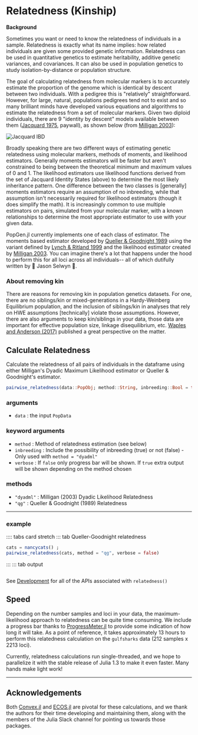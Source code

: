 # Relatedness (Kinship)

**Background**

Sometimes you want or need to know the relatedness of individuals in a sample. Relatedness is exactly what its name implies: how related individuals are given some provided genetic information. Relatedness can be used in quantitative genetics to estimate heritability, additive genetic variances, and covariances. It can also be used in population genetics to study isolation-by-distance or population structure.

The goal of calculating relatedness from molecular markers is to accurately estimate the proportion of the genome which is identical by descent between two individuals. With a pedigree this is "relatively" straightforward. However, for large, natural, populations pedigrees tend not to exist and so many brilliant minds have developed various equations and algorithms to estimate the relatedness from a set of molecular markers. Given two diploid individuals, there are 9 "identity by descent" models available between them ([Jacquard 1975](https://www.springer.com/gp/book/9783642884177), paywall), as shown below (from [Milligan 2003](https://www.genetics.org/content/163/3/1153.full)):

![Jacquard IBD](/images/jacquard_identitiies.jpg)

Broadly speaking there are two different ways of estimating genetic relatedness using molecular markers, methods of moments, and likelihood estimators. Generally moments estimators will be faster but aren't constrained to being between the theoretical minimum and maximum values of 0 and 1. The likelihood estimators use likelihood functions derived from the set of Jacquard Identity States (above) to determine the most likely inheritance pattern. One difference between the two classes is [generally] moments estimators require an assumption of no inbreeding, while that assumption isn't necessarily required for likelihood estimators (though it does simplify the math). It is increasingly common to use multiple estimators on pairs, simulated from your molecular marker, with a known relationships to determine the most appropriate estimator to use with your given data.

PopGen.jl currently implements one of each class of estimator. The moments based estimator developed by [Queller & Goodnight 1989](https://onlinelibrary.wiley.com/doi/abs/10.1111/j.1558-5646.1989.tb04226.x) using the variant defined by [Lynch & Ritland 1999](https://www.genetics.org/content/152/4/1753.full) and the likelihood estimator created by [Milligan 2003](https://www.genetics.org/content/163/3/1153.full). You can imagine there's a lot that  happens under the hood to perform this for all loci across all individuals-- all of which dutifully written by :star2: Jason Selwyn :star2:.

### About removing kin

There are reasons for removing kin in population genetics datasets. For one, there are no siblings/kin or mixed-generations in a Hardy-Weinberg Equilibrium population, and the inclusion of siblings/kin in analyses that rely on HWE assumptions [technically] violate those assumptions. However, there are also arguments to keep kin/siblings in your data, those data are important for effective population size, linkage disequilibrium, etc. [Waples and Anderson (2017)](https://onlinelibrary.wiley.com/doi/full/10.1111/mec.14022) published a great perspective on the matter. 


## Calculate Relatedness

Calculate the relatedness of all pairs of individuals in the dataframe using either Milligan's Dyadic Maximum Likelihood estimator or Queller & Goodnight's estimator.

```julia
pairwise_relatedness(data::PopObj; method::String, inbreeding::Bool = true, verbose::Bool = true)
```

### arguments

- `data` : the input `PopData`

### keyword arguments

- `method` : Method of relatedness estimation (see below)
- `inbreeding` : Include the possibility of inbreeding (true) or not (false) - Only used with `method = "dyadml"`
- `verbose` : If `false` only progress bar will be shown. If `true` extra output will be shown depending on the method chosen

### methods

- `"dyadml"` : Milligan (2003) Dyadic Likelihood Relatedness
- `"qg"` : Queller & Goodnight (1989) Relatedness

*****

### example
:::: tabs card stretch
::: tab Queller-Goodnight relatedness
```julia
cats = nancycats() ;
pairwise_relatedness(cats, method = "qg", verbose = false)
```
:::
::: tab output
```

```

See [Development](/other/api/hidden_api.md) for all of the APIs associated with `relatedness()`

## Speed

Depending on the number samples and loci in your data, the maximum-likelihood approach to relatedness can be quite time consuming. We include a progress bar thanks to [ProgressMeter.jl](https://github.com/timholy/ProgressMeter.jl) to provide some indication of how long it will take. As a point of reference, it takes approximately 13 hours to perform this relatedness calculation on the `gulfsharks` data (212 samples x 2213 loci).

Currently, relatedness calculations run single-threaded, and we hope to parallelize it with the stable release of Julia 1.3  to make it even faster. Many hands make light work!

-------------------

## Acknowledgements

Both [Convex.jl](https://github.com/JuliaOpt/Convex.jl) and [ECOS.jl](https://github.com/JuliaOpt/ECOS.jl) are pivotal for these calculations, and we thank the authors for their time developing and maintaining them, along with the members of the Julia Slack channel for pointing us towards those packages.
